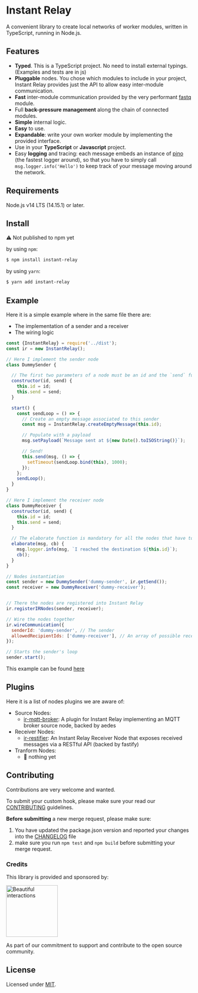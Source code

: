 # Instant Relay

A convenient library to create local networks of worker modules, written in TypeScript, running in Node.js.


## Features

- **Typed**. This is a TypeScript project. No need to install external typings. (Examples and tests are in js)
- **Pluggable** nodes. You chose which modules to include in your project, Instant Relay provides just the API to allow easy inter-module communication.
- **Fast** inter-module communication provided by the very performant [fastq](https://www.npmjs.com/package/fastq) module.
- Full **back-pressure management** along the chain of connected modules.
- **Simple** internal logic.
- **Easy** to use.
- **Expandable**: write your own worker module by implementing the provided interface.
- Use in your **TypeScript** or **Javascript** project.
- Easy **logging** and tracing: each message embeds an instance of [pino](https://www.npmjs.com/package/pino) (the fastest logger around), so that you have to simply call `msg.logger.info('Hello')` to keep track of your message moving around the network.

## Requirements

Node.js v14 LTS (14.15.1) or later.

## Install
⚠️ Not published to npm yet

by using `npm`:
```bash
$ npm install instant-relay
```

by using `yarn`:

```bash
$ yarn add instant-relay
```

## Example

Here it is a simple example where in the same file there are:
- The implementation of a sender and a receiver
- The wiring logic

```javascript
const {InstantRelay} = require('../dist');
const ir = new InstantRelay();

// Here I implement the sender node
class DummySender {

  // The first two parameters of a node must be an id and the `send` function
  constructor(id, send) {
    this.id = id;
    this.send = send;
  }

  start() {
    const sendLoop = () => {
      // Create an empty message associated to this sender
      const msg = InstantRelay.createEmptyMessage(this.id);

      // Populate with a payload
      msg.setPayload(`Message sent at ${new Date().toISOString()}`);

      // Send!
      this.send(msg, () => {
        setTimeout(sendLoop.bind(this), 1000);
      });
    };
    sendLoop();
  }
}

// Here I implement the receiver node
class DummyReceiver {
  constructor(id, send) {
    this.id = id;
    this.send = send;
  }

  // The elaborate function is mandatory for all the nodes that have to receive messages
  elaborate(msg, cb) {
    msg.logger.info(msg, `I reached the destination ${this.id}`);
    cb();
  }
}

// Nodes instantiation
const sender = new DummySender('dummy-sender', ir.getSend());
const receiver = new DummyReceiver('dummy-receiver');


// There the nodes are registered into Instant Relay
ir.registerIRNodes(sender, receiver);

// Wire the nodes together
ir.wireCommunication({
  senderId: 'dummy-sender', // The sender
  allowedRecipientIds: ['dummy-receiver'], // An array of possible receivers
});

// Starts the sender's loop
sender.start();
```

This example can be found [here](./examples/simple.js)

## Plugins

Here it is a list of nodes plugins we are aware of:

- Source Nodes:
  - [ir-mqtt-broker](https://github.com/beautifulinteractions/ir-mqtt-broker): A plugin for Instant Relay implementing an MQTT broker source node, backed by aedes
- Receiver Nodes:
  - [ir-restifier](https://github.com/beautifulinteractions/ir-restifier): An Instant Relay Receiver Node that exposes received messages via a RESTful API (backed by fastify)
- Tranform Nodes:
  - 🥺 nothing yet
## Contributing

Contributions are very welcome and wanted.

To submit your custom hook, please make sure your read our [CONTRIBUTING](./CONTRIBUTING.md) guidelines.

**Before submitting** a new merge request, please make sure:

1. You have updated the package.json version and reported your changes into the [CHANGELOG](./CHANGELOG.md) file
2. make sure you run `npm test` and `npm build` before submitting your merge request.

### Credits

This library is provided and sponsored by:

<div>
  <p>
    <a href="https://beautifulinteractions.com/">
      <img src="https://beautifulinteractions.com/img/logo-colorful.svg" alt="Beautiful interactions" width="140px" />
    </a>
  </p>
</div>

As part of our commitment to support and contribute to the open source community.

## License
Licensed under [MIT](./LICENSE).
